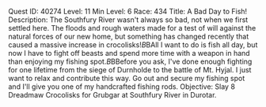 Quest ID: 40274
Level: 11
Min Level: 6
Race: 434
Title: A Bad Day to Fish!
Description: The Southfury River wasn't always so bad, not when we first settled here. The floods and rough waters made for a test of will against the natural forces of our new home, but something has changed recently that caused a massive increase in crocolisks!$B$BAll I want to do is fish all day, but now I have to fight off beasts and spend more time with a weapon in hand than enjoying my fishing spot.$B$BBefore you ask, I've done enough fighting for one lifetime from the siege of Durnholde to the battle of Mt. Hyjal. I just want to relax and contribute this way. Go out and secure my fishing spot and I'll give you one of my handcrafted fishing rods.
Objective: Slay 8 Dreadmaw Crocolisks for Grubgar at Southfury River in Durotar.
